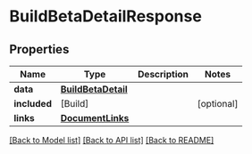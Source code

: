 # BuildBetaDetailResponse

## Properties
Name | Type | Description | Notes
------------ | ------------- | ------------- | -------------
**data** | [**BuildBetaDetail**](BuildBetaDetail.md) |  | 
**included** | [Build] |  | [optional] 
**links** | [**DocumentLinks**](DocumentLinks.md) |  | 

[[Back to Model list]](../README.md#documentation-for-models) [[Back to API list]](../README.md#documentation-for-api-endpoints) [[Back to README]](../README.md)


